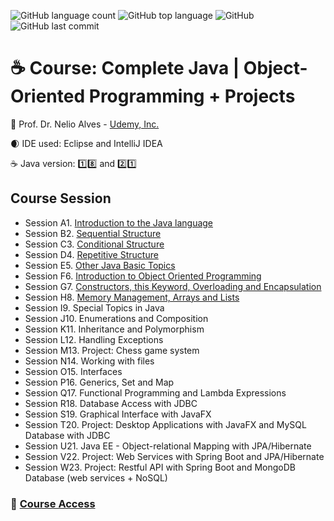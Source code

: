 ![GitHub language count](https://img.shields.io/github/languages/count/souzafcharles/Complete-Java-Object-Oriented-Programming-and-Projects)
![GitHub top language](https://img.shields.io/github/languages/top/souzafcharles/Complete-Java-Object-Oriented-Programming-and-Projects)
![GitHub](https://img.shields.io/github/license/souzafcharles/Complete-Java-Object-Oriented-Programming-and-Projects)
![GitHub last commit](https://img.shields.io/github/last-commit/souzafcharles/Complete-Java-Object-Oriented-Programming-and-Projects)


# :coffee: Course: Complete Java | Object-Oriented Programming + Projects

:triangular_flag_on_post: Prof. Dr. Nelio Alves - [Udemy, Inc.](https://www.udemy.com/)

:waxing_crescent_moon: IDE used: Eclipse and IntelliJ IDEA

:coffee: Java version: :one::eight: and :two::one:


## Course Session

- Session A1. [Introduction to the Java language](https://github.com/souzafcharles/Complete-Java-Object-Oriented-Programming-and-Projects/tree/master/Session_A1_Introduction_to_the_Java_Language)
- Session B2. [Sequential Structure](https://github.com/souzafcharles/Complete-Java-Object-Oriented-Programming-and-Projects/tree/master/Session_B2_Sequential_Structure)
- Session C3. [Conditional Structure](https://github.com/souzafcharles/Complete-Java-Object-Oriented-Programming-and-Projects/tree/master/Session_C3_Conditional_Structure)
- Session D4. [Repetitive Structure](https://github.com/souzafcharles/Complete-Java-Object-Oriented-Programming-and-Projects/tree/master/Session_D4_Repetitive_Structure)
- Session E5. [Other Java Basic Topics](https://github.com/souzafcharles/Complete-Java-Object-Oriented-Programming-and-Projects/tree/master/Session_E5_Other_Java_Basic_Topics)
- Session F6. [Introduction to Object Oriented Programming](https://github.com/souzafcharles/Complete-Java-Object-Oriented-Programming-and-Projects/tree/master/Session_F6_Introduction_to_Object_Oriented_Programming)
- Session G7. [Constructors, this Keyword, Overloading and Encapsulation](https://github.com/souzafcharles/Complete-Java-Object-Oriented-Programming-and-Projects/tree/master/Session_G7_Constructors_This_keyword_Overloading_Encapsulation)
- Session H8. [Memory Management, Arrays and Lists](https://github.com/souzafcharles/Complete-Java-Object-Oriented-Programming-and-Projects/tree/master/Session_H8_Memory_Management_Arrays_and_Lists)
- Session I9. Special Topics in Java
- Session J10. Enumerations and Composition
- Session K11. Inheritance and Polymorphism
- Session L12. Handling Exceptions
- Session M13. Project: Chess game system
- Session N14. Working with files
- Session O15. Interfaces
- Session P16. Generics, Set and Map
- Session Q17. Functional Programming and Lambda Expressions
- Session R18. Database Access with JDBC
- Session S19. Graphical Interface with JavaFX
- Session T20. Project: Desktop Applications with JavaFX and MySQL Database with JDBC
- Session U21. Java EE - Object-relational Mapping with JPA/Hibernate
- Session V22. Project: Web Services with Spring Boot and JPA/Hibernate
- Session W23. Project: Restful API with Spring Boot and MongoDB Database (web services + NoSQL)

### :link: [Course Access](https://www.udemy.com/course/java-curso-completo/)

